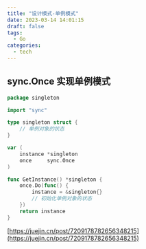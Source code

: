 ```yaml
---
title: "设计模式-单例模式"
date: 2023-03-14 14:01:15
draft: false
tags:
  - Go
categories:
  - tech
---
```


## sync.Once 实现单例模式

```go
package singleton

import "sync"

type singleton struct {
    // 单例对象的状态
}

var (
    instance *singleton
    once     sync.Once
)

func GetInstance() *singleton {
    once.Do(func() {
        instance = &singleton{}
        // 初始化单例对象的状态
    })
    return instance
}
```

[https://juejin.cn/post/7209178782656348215](https://juejin.cn/post/7209178782656348215)
